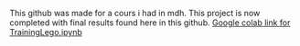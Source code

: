 This github was made for a cours i had in mdh. This project is now completed with final results found here in this github.
[Google colab link for TrainingLego.ipynb](https://colab.research.google.com/drive/1vy0ZHaKx9eAAph-YvTwriSFDLDKpweoz?usp=sharing)
